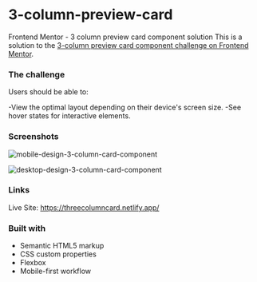 # 3-column-preview-card
Frontend Mentor - 3 column preview card component solution
This is a solution to the [3-column preview card component challenge on Frontend Mentor](https://www.frontendmentor.io/challenges/3column-preview-card-component-pH92eAR2-).

### The challenge

Users should be able to:

-View the optimal layout depending on their device's screen size.
-See hover states for interactive elements.

### Screenshots

![mobile-design-3-column-card-component](https://user-images.githubusercontent.com/79578822/114726327-94cd9900-9d3d-11eb-9c98-47040189803e.png)

![desktop-design-3-column-card-component](https://user-images.githubusercontent.com/79578822/114726332-972ff300-9d3d-11eb-803b-2ad04c8d6985.png)

### Links

Live Site: https://threecolumncard.netlify.app/

### Built with
 
- Semantic HTML5 markup
- CSS custom properties
- Flexbox
- Mobile-first workflow

